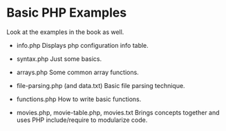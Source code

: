 # Basic PHP Examples
Look at the examples in the book as well.

* info.php
Displays php configuration info table.

* syntax.php
Just some basics.

* arrays.php
Some common array functions.

* file-parsing.php (and data.txt)
Basic file parsing technique.

* functions.php
How to write basic functions.

* movies.php, movie-table.php, movies.txt
Brings concepts together and uses PHP include/require to modularize code.
